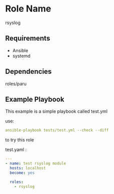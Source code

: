 Role Name
=========

rsyslog 

Requirements
------------

- Ansible
- systemd

Dependencies
------------
roles/paru

Example Playbook
----------------

This example is a simple playbook called test.yml 

use: 
```yaml
ansible-playbook tests/test.yml --check --diff
```
to try this role

test.yaml :

```yaml
---
- name: test rsyslog module
  hosts: localhost
  become: yes

  roles:
    - rsyslog
```
